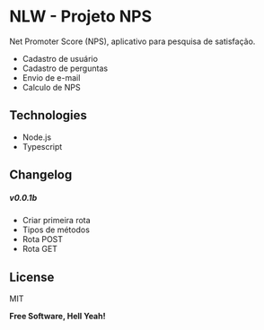 # NLW - Projeto NPS

Net Promoter Score (NPS), aplicativo para pesquisa de satisfação.
- Cadastro de usuário 
- Cadastro de perguntas
- Envio de e-mail
- Calculo de NPS

## Technologies
- Node.js
- Typescript

## Changelog
##### v0.0.1b 
- Criar primeira rota
- Tipos de métodos
- Rota POST
- Rota GET

## License

MIT

**Free Software, Hell Yeah!**